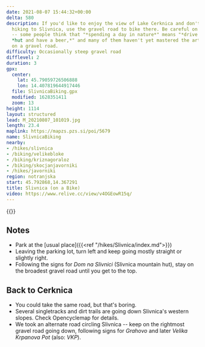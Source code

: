 ```yaml
---
date: 2021-08-07 15:44:32+00:00
delta: 580
description: If you'd like to enjoy the view of Lake Cerknica and don't feel like
  hiking to Slivnica, use the gravel road to bike there. Be careful on summer weekends
  -- some people think that "*spending a day in nature*" means "*drive to the mountain*
  *hut and have a beer,*" and many of them haven't yet mastered the art of driving
  on a gravel road.
difficulty: Occasionally steep gravel road
difflevel: 2
duration: 3
gpx:
  center:
    lat: 45.79059726506888
    lon: 14.407819644917446
  file: SlivnicaBiking.gpx
  modified: 1628351411
  zoom: 13
height: 1114
layout: structured
lead: M_20210807_101019.jpg
length: 23.4
maplink: https://mapzs.pzs.si/poi/5679
name: SlivnicaBiking
nearby:
- /hikes/slivnica
- /biking/velikebloke
- /biking/kriznagoraloz
- /biking/skocjanjavorniki
- /hikes/javorniki
region: notranjska
start: 45.792868,14.367291
title: Slivnica (on a Bike)
video: https://www.relive.cc/view/v4OGEowR15q/
---
```

{{<hike-details description="yes">}}

## Notes

* Park at the [usual place]({{<ref "/hikes/Slivnica/index.md">}})
* Leaving the parking lot, turn left and keep going mostly straight or slightly right.
* Following the signs for *Dom na Slivnici* (Slivnica mountain hut), stay on the broadest gravel road until you get to the top.

## Back to Cerknica

* You could take the same road, but that's boring.
* Several singletracks and dirt trails are going down Slivnica's western slopes. Check Opencyclemap for details.
* We took an alternate road circling Slivnica -- keep on the rightmost gravel road going down, following signs for *Grahovo* and later *Velika Krpanova Pot* (also: *VKP*).
